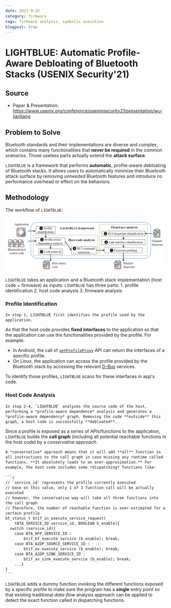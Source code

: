 ```yaml
---
date: 2021-9-25
category: firmware
tags: firmware analysis, symbolic execution
blogpost: true
---
```


# LIGHTBLUE: Automatic Profile-Aware Debloating of Bluetooth Stacks (USENIX Security'21)

## Source

- Paper & Presentation: https://www.usenix.org/conference/usenixsecurity21/presentation/wu-jianliang

<!-- more -->

## Problem to Solve

Bluetooth standards and their implementations are diverse and complex, which contains many functionalities that **never be required** in the common scenarios. Those useless parts actually extend the **attack surface**.

`LIGHTBLUE` is a framework that performs **automatic**, profile-aware debloating of Bluetooth stacks. It allows users to automatically minimize their Bluetooth attack surface by removing _unneeded_ Bluetooth features and introduce no performance overhead or effect on the behaviors.

## Methodology

The workflow of `LIGHTBLUE`:

![Workflow of `LIGHTBLUE`](/images/wu2021lightblue/workflow.png)

`LIGHTBLUE` takes an application and a Bluetooth stack implementation (host code + firmware) as inputs. `LIGHTBLUE` has three parts: 1. profile identification 2. host code analysis 3. firmware analysis

### Profile Identification

```{admonition} Purpose
In step 1, LIGHTBLUE first identifies the profile used by the application.
```

As that the host code provides **fixed interfaces** to the application so that the application can use the functionalities provided by the profile. For example:

- In Android, the call of [`getProfileProxy`](<https://developer.android.com/reference/android/bluetooth/BluetoothAdapter#getProfileProxy(android.content.Context,%20android.bluetooth.BluetoothProfile.ServiceListener,%20int)>) API can return the interfaces of a specific profile.
- On Linux, the application can access the profile provided by the Bluetooth stack
  by accessing the relevant [D-Bus](https://www.freedesktop.org/wiki/Software/dbus/) services.

To identify those profiles, `LIGHTBLUE` scans for these interfaces in app's code.

### Host Code Analysis

```{admonition} Purpose
In step 2-4, `LIGHTBLUE` analyzes the source code of the host, performing a *profile-aware dependence* analysis and generates a *profile-aware dependency* graph. Removing the code **outside** this graph, a host code is successfully **debloated**.
```

Since a profile is exposed as a series of APIs/functions to the application, `LIGHTBLUE` builds the **call graph** (including all potential reachable functions in the host code) by a _conservative approach_.

````{note}
A *conservative* approach means that it will add **all** function in all instructions to the call graph in case missing any runtime called functions. **It absolutely leads to an over-approximation.** For example, the host code includes some *dispatching* functions like:

```c
// `service_id` represents the profile currently executed
// base on this value, only 1 of 3 function call will be actually executed
// however, the conservative way will take all three functions into the call graph
// Therefore, the number of reachable function is over-estimated for a certain profile 
bt_status_t btif_in_execute_service_request(
    tBTA_SERVICE_ID service_id, BOOLEAN b_enable){
  switch (service_id){
    case BTA_HFP_SERVICE_ID :
        btif_hf_execute_service (b_enable); break;
    case BTA_A2DP_SOURCE_SERVICE_ID :
        btif_av_execute_service (b_enable); break;
    case BTA_A2DP_SINK_SERVICE_ID :
        btif_av_sink_execute_service (b_enable); break;
    ...}
}
```
````

`LIGHTBLUE` adds a dummy function invoking the different functions exposed by a specific profile to make sure the program has a **single** entry point so that existing traditional *data-flow* analysis approach can be applied to detect the exact function called in dispatching functions.
